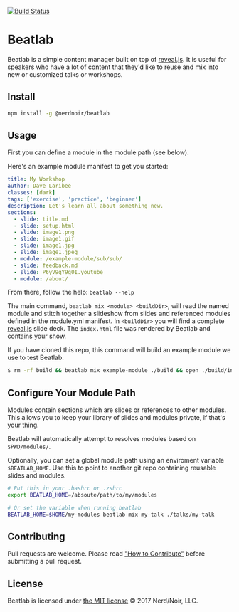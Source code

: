 [![Build Status](https://travis-ci.org/nerdnoir/beatlab.svg?branch=master)](https://travis-ci.org/nerdnoir/beatlab)

Beatlab
=======

Beatlab is a simple content manager built on top of [reveal.js](https://github.com/hakimel/reveal.js/). It is useful for speakers who have a lot of content that they'd like to reuse and mix into new or customized talks or workshops.

Install
-------

```bash
npm install -g @nerdnoir/beatlab
```

Usage
-----

First you can define a module in the module path (see below).

Here's an example module manifest to get you started:

```yaml
title: My Workshop
author: Dave Laribee
classes: [dark]
tags: ['exercise', 'practice', 'beginner']
description: Let's learn all about something new.
sections:
  - slide: title.md
  - slide: setup.html
  - slide: image1.png
  - slide: image1.gif
  - slide: image1.jpg
  - slide: image1.jpeg
  - module: /example-module/sub/sub/
  - slide: feedback.md
  - slide: P6yV9qY9g0I.youtube
  - module: /about/

```

From there, follow the help: `beatlab --help`

The main command, `beatlab mix <module> <buildDir>`, will read the
named module and stitch together a slideshow from slides and referenced modules
defined in the module.yml manifest. In `<buildDir>` you will find a complete 
[reveal.js](https://github.com/hakimel/reveal.js/) slide deck. The `index.html` 
file was rendered by Beatlab and contains your show. 


If you have cloned this repo, this command will build an 
example module we use to test Beatlab:

```bash
$ rm -rf build && beatlab mix example-module ./build && open ./build/index.html
```

Configure Your Module Path
-------------------------

Modules contain sections which are slides or references to
other modules. This allows you to keep your library of slides and 
modules private, if that's your thing.

Beatlab will automatically attempt to resolves modules based
on `$PWD/modules/`. 

Optionally, you can set a global module path using an
enviroment variable `$BEATLAB_HOME`. Use this to point to 
another git repo containing reusable slides and modules.

```bash
# Put this in your .bashrc or .zshrc
export BEATLAB_HOME=/absoute/path/to/my/modules

# Or set the variable when running beatlab
BEATLAB_HOME=$HOME/my-modules beatlab mix my-talk ./talks/my-talk
```

Contributing
------------

Pull requests are welcome. Please read ["How to Contribute"](./CONTRIBUTING.md) before submitting a pull request.

License
-------

Beatlab is licensed under [the MIT license](./LICENSE.md)
&copy; 2017 Nerd/Noir, LLC.
